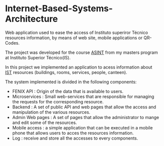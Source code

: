 # Internet-Based-Systems-Architecture
Web application used to ease the access of Instituto superiror Técnico resources information, by means of web site, mobile applications or QR-Codes.

The project was developed for the course [ASINT](https://fenix.tecnico.ulisboa.pt/disciplinas/ASInt77/2019-2020/1-semestre) from my masters program at Instituto Superior Técnico(IS).

In this project we implemented an application to acess information about [IST](https://tecnico.ulisboa.pt/pt/) resources (buildings, rooms, services, people, canteen).

The system implemented is divided in the following components:

- FENIX API : Origin of the data that is available to users.
- Microservices : Small web-services that are responsible for managing the requests for the corresponding resource.
- Backend : A set of public API and web pages that allow the access and manipulation of the various resources.
- Admin Web pages : A set of pages that allow the administrator to mange and edit some of the resources.
- Mobile access : a simple application that can be executed in a mobile phone that allows users to acces the resources information.
- Log : receive and store all the accesses to every components.

